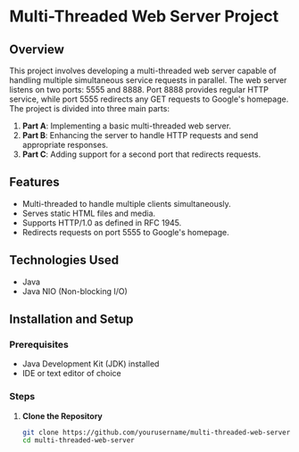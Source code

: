 # Multi-Threaded Web Server Project

## Overview

This project involves developing a multi-threaded web server capable of handling multiple simultaneous service requests in parallel. The web server listens on two ports: 5555 and 8888. Port 8888 provides regular HTTP service, while port 5555 redirects any GET requests to Google's homepage. The project is divided into three main parts:

1. **Part A**: Implementing a basic multi-threaded web server.
2. **Part B**: Enhancing the server to handle HTTP requests and send appropriate responses.
3. **Part C**: Adding support for a second port that redirects requests.

## Features

- Multi-threaded to handle multiple clients simultaneously.
- Serves static HTML files and media.
- Supports HTTP/1.0 as defined in RFC 1945.
- Redirects requests on port 5555 to Google's homepage.

## Technologies Used

- Java
- Java NIO (Non-blocking I/O)

## Installation and Setup

### Prerequisites

- Java Development Kit (JDK) installed
- IDE or text editor of choice

### Steps

1. **Clone the Repository**

   ```sh
   git clone https://github.com/yourusername/multi-threaded-web-server.git
   cd multi-threaded-web-server
